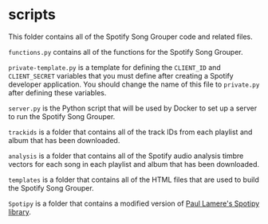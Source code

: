 # scripts

This folder contains all of the Spotify Song Grouper code and related files.

`functions.py` contains all of the functions for the Spotify Song Grouper.

`private-template.py` is a template for defining the `CLIENT_ID` and `CLIENT_SECRET` variables that you must define after creating a Spotify developer application. You should change the name of this file to `private.py` after defining these variables.

`server.py` is the Python script that will be used by Docker to set up a server to run the Spotify Song Grouper.

`trackids` is a folder that contains all of the track IDs from each playlist and album that has been downloaded.

`analysis` is a folder that contains all of the Spotify audio analysis timbre vectors for each song in each playlist and album that has been downloaded.

`templates` is a folder that contains all of the HTML files that are used to build the Spotify Song Grouper.

`Spotipy` is a folder that contains a modified version of [Paul Lamere's Spotipy library](https://github.com/plamere/spotipy).
